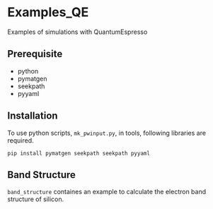 # Examples_QE
Examples of simulations with QuantumEspresso

Prerequisite
------------

* python
* pymatgen
* seekpath
* pyyaml

Installation
------------

To use python scripts, ``mk_pwinput.py``, in tools, following libraries are required.

```
pip install pymatgen seekpath seekpath pyyaml
```

Band Structure
---------------

``band_structure`` containes an example to calculate the electron band structure of silicon.

